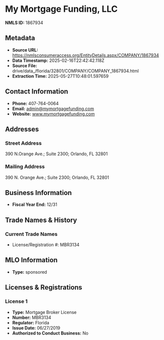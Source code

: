 # My Mortgage Funding, LLC

**NMLS ID:** 1867934

## Metadata
- **Source URL:** https://nmlsconsumeraccess.org/EntityDetails.aspx/COMPANY/1867934
- **Data Timestamp:** 2025-02-16T22:42:42.118Z
- **Source File:** drive/data_/florida/32801/COMPANY/COMPANY_1867934.html
- **Extraction Time:** 2025-05-27T10:48:01.597659

## Contact Information
- **Phone:** 407-764-0064
- **Email:** admin@mymortgagefunding.com
- **Website:** www.mymortgagefunding.com

## Addresses
### Street Address
390 N.Orange Ave.; Suite 2300; Orlando, FL 32801

### Mailing Address
390 N. Orange Ave.; Suite 2300; Orlando, FL 32801

## Business Information
- **Fiscal Year End:** 12/31

## Trade Names & History
### Current Trade Names
- License/Registration #: MBR3134

## MLO Information
- **Type:** sponsored

## Licenses & Registrations

### License 1
- **Type:** Mortgage Broker License
- **Number:** MBR3134
- **Regulator:** Florida
- **Issue Date:** 06/27/2019
- **Authorized to Conduct Business:** No
